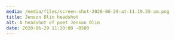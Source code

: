 ```yaml
---
media: /media/files/screen-shot-2020-06-29-at-11.19.55-am.png
title: Jenson Olin headshot
alt: A headshot of poet Jenson Olin
date: 2020-06-29 11:20:00 -0500
---
```

